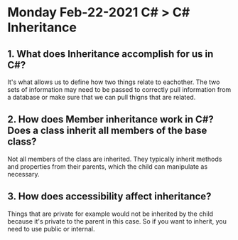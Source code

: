 # Monday Feb-22-2021 C# > C# Inheritance

## 1.  What does Inheritance accomplish for us in C#? 

It's what allows us to define how two things relate to eachother. The two sets of information may need to be passed to correctly pull information from a database or make sure that we can pull thigns that are related. 

## 2. How does Member inheritance work in C#? Does a class inherit all members of the base class?

Not all members of the class are inherited. They typically inherit methods and properties from their parents, which the child can manipulate as necessary. 

## 3. How does accessibility affect inheritance? 

Things that are private for example would not be inherited by the child because it's private to the parent in this case. So if you want to inherit, you need to use public or internal. 